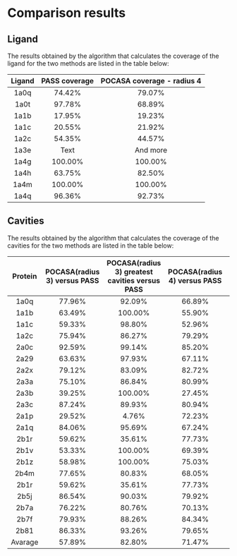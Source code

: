 # Comparison results

## Ligand

The results obtained by the algorithm that calculates the coverage of the ligand for the two methods are listed in the
table below:

| Ligand | PASS coverage | POCASA coverage - radius 4 |
| :---:  |    :----:     |          :---:             |
| 1a0q   | 74.42%        | 79.07%                     |
| 1a0t   | 97.78%        | 68.89%                     |
| 1a1b   | 17.95%        | 19.23%                     |
| 1a1c   | 20.55%        | 21.92%                     |
| 1a2c   | 54.35%        | 44.57%                     |
| 1a3e   | Text          | And more                   |
| 1a4g   | 100.00%       | 100.00%                    |
| 1a4h   | 63.75%        | 82.50%                     |
| 1a4m   | 100.00%       | 100.00%                    |
| 1a4q   | 96.36%        | 92.73%                     |




## Cavities
The results obtained by the algorithm that calculates the coverage of the cavities for the two methods are listed in the table below:

| Protein | POCASA(radius 3) versus PASS | POCASA(radius 3) greatest cavities versus PASS | POCASA(radius 4) versus PASS | POCASA(radius 4) greatest cavities versus PASS | PASS versus POCASA(radius 3) | PASS versus POCASA(radius 4) | 
|:-------:|:----------------------------:|:----------------------------------------------:|:----------------------------:|:----------------------------------------------:|:----------------------------:|:----------------------------:| 
|  1a0q   |            77.96%            |                     92.09%                     |            66.89%            |                     74.53%                     |            81.63%            |            88.97%            |                           
|  1a1b   |            63.49%            |                    100.00%                     |            55.90%            |                    100.00%                     |            75.00%            |            87.51%            |              
|  1a1c   |            59.33%            |                     98.80%                     |            52.96%            |                     98.29%                     |            71.23%            |            89.04%            |                         
|  1a2c   |            75.94%            |                     86.27%                     |            79.29%            |                     85.01%                     |            36.01%            |            80.28%            |                    
|  2a0c   |            92.59%            |                     99.14%                     |            85.20%            |                     91.33%                     |            56.20%            |            95.64%            |     
|  2a29   |            63.63%            |                     97.93%                     |            67.11%            |                     99.00%                     |            55.86%            |            98.12%            |    
|  2a2x   |            79.12%            |                     83.09%                     |            82.72%            |                     85.52%                     |            48.38%            |            91.79%            |    
|  2a3a   |            75.10%            |                     86.84%                     |            80.99%            |                     86.60%                     |            48.77%            |            97.54%            |    
|  2a3b   |            39.25%            |                    100.00%                     |            27.45%            |                     28.77%                     |            45.16%            |            74.19%            |    
|  2a3c   |            87.24%            |                     89.93%                     |            80.94%            |                     85.21%                     |            67.63%            |            86.20%            |    
|  2a1p   |            29.52%            |                     4.76%                      |            72.23%            |                     74.73%                     |            8.49%             |            78.70%            |    
|  2a1q   |            84.06%            |                     95.69%                     |            67.24%            |                     78.06%                     |            75.55%            |            96.11%            |    
|  2b1r   |            59.62%            |                     35.61%                     |            77.73%            |                     83.96%                     |            25.10%            |            97.48%            |    
|  2b1v   |            53.33%            |                    100.00%                     |            69.39%            |                    100.00%                     |            21.64%            |            66.91%            |    
|  2b1z   |            58.98%            |                    100.00%                     |            75.03%            |                    100.00%                     |            22.76%            |            71.91%            |    
|  2b4m   |            77.65%            |                     80.83%                     |            68.05%            |                     74.44%                     |            79.74%            |            85.34%            |    
|  2b1r   |            59.62%            |                     35.61%                     |            77.73%            |                     83.96%                     |            25.10%            |            97.48%            |    
|  2b5j   |            86.54%            |                     90.03%                     |            79.92%            |                     86.39%                     |            77.39%            |            82.28%            |    
|  2b7a   |            76.22%            |                     80.76%                     |            70.13%            |                     74.21%                     |            83.29%            |            89.97%            |    
|  2b7f   |            79.93%            |                     88.26%                     |            84.34%            |                     92.31%                     |            49.44%            |            91.87%            |    
|  2b81   |            86.33%            |                     93.26%                     |            79.65%            |                     82.97%                     |            82.97%            |            93.45%            |    
| Avarage |            57.89%            |                     82.80%                     |            71.47%            |                     88.12%                     |            54.13%            |            87.65%            |    
